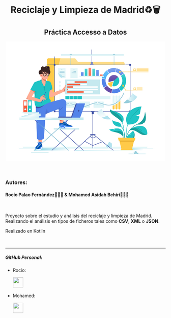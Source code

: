 <h1 align="center">Reciclaje y Limpieza de Madrid♻🗑</h1>
<h2 align="center">Práctica Accesso a Datos</h2>


<p  align="center" ><img src="./img/logo.png" width="500px"></p>

<br>


### Autores:
#### Rocío Palao Fernández🙋🏻‍♀️ & Mohamed Asidah Bchiri🙋🏽‍♂️


<br>

Proyecto sobre el estudio y análisis del reciclaje y limpieza de Madrid.
Realizando el análisis en tipos de ficheros tales como **CSV**, **XML** o **JSON**.

Realizado en Kotlin

<br>

----
##### GitHub Personal:
- Rocío:<p align="left"> <a href="https://www.github.com/Rochiio" target="_blank" rel="noreferrer"><img src="https://raw.githubusercontent.com/danielcranney/readme-generator/main/public/icons/socials/github.svg" width="32" height="32" /></a>

- Mohamed:<p align="left"> <a href="https://www.github.com/loopedmoha" target="_blank" rel="noreferrer"><img src="https://raw.githubusercontent.com/danielcranney/readme-generator/main/public/icons/socials/github.svg" width="32" height="32" /></a></p>
